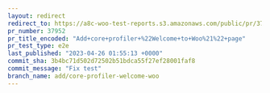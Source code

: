 ```yaml
---
layout: redirect
redirect_to: https://a8c-woo-test-reports.s3.amazonaws.com/public/pr/37952/e2e/index.html
pr_number: 37952
pr_title_encoded: "Add+core+profiler+%22Welcome+to+Woo%21%22+page"
pr_test_type: e2e
last_published: "2023-04-26 01:55:13 +0000"
commit_sha: 3b4bc71d502d72502b51bdca55f27ef28001faf8
commit_message: "Fix test"
branch_name: add/core-profiler-welcome-woo
---
```

